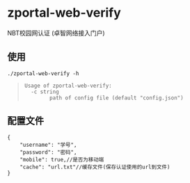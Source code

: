 # zportal-web-verify
NBT校园网认证 (卓智网络接入门户)

## 使用

```shell
./zportal-web-verify -h
```
> ```
> Usage of zportal-web-verify:
>   -c string
>         path of config file (default "config.json")
> ```

## 配置文件

```jsonc
{
    "username": "学号",
    "password": "密码",
    "mobile": true,//是否为移动端
    "cache": "url.txt"//缓存文件(保存认证使用的url到文件)
}
```
